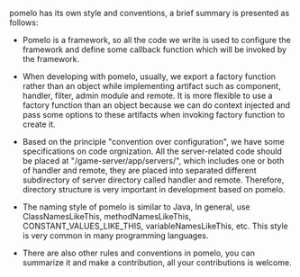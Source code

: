 pomelo has its own style and conventions, a brief summary is presented as follows:

* Pomelo is a framework, so all the code we write is used to configure the framework and define some callback function which will be invoked by the framework.

* When developing with pomelo, usually, we export a factory function rather than an object while implementing artifact such as component, handler, filter, admin module and remote. It is more flexible to use a factory function than an object because we can do context injected and pass some options to these artifacts when invoking factory function to create it.

* Based on the principle "convention over configuration", we have some specifications on code orgnization. All the server-related code should be placed at "<ProjectDir>/game-server/app/servers/<ServerType>", which includes one or both of handler and remote, they are placed into separated different subdirectory of server directory called handler and remote. Therefore, directory structure is very important in development based on pomelo.

* The naming style of pomelo is similar to Java, In general, use ClassNamesLikeThis, methodNamesLikeThis, CONSTANT_VALUES_LIKE_THIS, variableNamesLikeThis, etc. This style is very common in many programming languages.

* There are also other rules and conventions in pomelo, you can summarize it and make a contribution, all your contributions is welcome.
